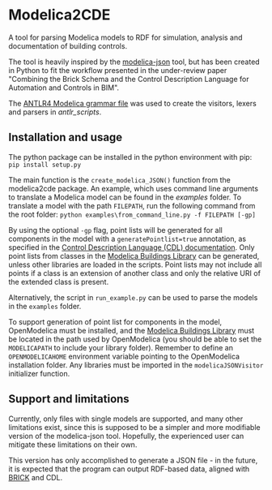 # Modelica2CDE
A tool for parsing Modelica models to RDF for simulation, analysis and documentation of building controls.

The tool is heavily inspired by the [modelica-json](https://github.com/lbl-srg/modelica-json) tool, but has been created in Python to fit the workflow presented in the under-review paper "Combining the Brick Schema and the Control Description Language for Automation and Controls in BIM".

The [ANTLR4 Modelica grammar file](https://github.com/antlr/grammars-v4/blob/master/modelica/modelica.g4) was used to create the visitors, lexers and parsers in *antlr_scripts*.

## Installation and usage
The python package can be installed in the python environment with pip: `pip install setup.py`

The main function is the `create_modelica_JSON()` function from the modelica2cde package. An example, which uses command line arguments to translate a Modelica model can be found in the *examples* folder. To translate a model with the path `FILEPATH`, run the following command from the root folder:
`python examples\from_command_line.py -f FILEPATH [-gp]`

By using the optional `-gp` flag, point lists will be generated for all components in the model with a `generatePointlist=true` annotation, as specified in the [Control Description Language (CDL) documentation](http://obc.lbl.gov/specification/cdl.html#point-list). Only point lists from classes in the [Modelica Buildings Library](https://simulationresearch.lbl.gov/modelica/) can be generated, unless other libraries are loaded in the scripts. Point lists may not include all points if a class is an extension of another class and only the relative URI of the extended class is present.

Alternatively, the script in `run_example.py` can be used to parse the models in the `examples` folder.

To support generation of point list for components in the model, OpenModelica must be installed, and the [Modelica Buildings Library](https://simulationresearch.lbl.gov/modelica/) must be located in the path used by OpenModelica (you should be able to set the `MODELICAPATH` to include your library folder). Remember to define an `OPENMODELICAHOME` environment variable pointing to the OpenModelica installation folder. Any libraries must be imported in the `modelicaJSONVisitor` initializer function.

## Support and limitations
Currently, only files with single models are supported, and many other limitations exist, since this is supposed to be a simpler and more modifiable version of the modelica-json tool. Hopefully, the experienced user can mitigate these limitations on their own.

This version has only accomplished to generate a JSON file - in the future, it is expected that the program can output RDF-based data, aligned with [BRICK](https://brickschema.org/) and CDL.
